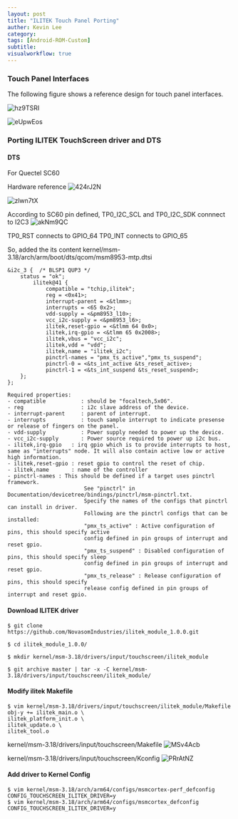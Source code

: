 ```yaml
---
layout: post
title: "ILITEK Touch Panel Porting"
auther: Kevin Lee
category: 
tags: [Android-ROM-Custom]
subtitle:
visualworkflow: true
---
```


### Touch Panel Interfaces

The following figure shows a reference design for touch panel interfaces.

![hz9TSRI]({{site.baseurl}}/img/hz9TSRI.png)

![eUpwEos]({{site.baseurl}}/img/eUpwEos.png)

### Porting ILITEK TouchScreen driver and DTS

#### DTS

For Quectel SC60 

Hardware reference
![424rJ2N]({{site.baseurl}}/img/424rJ2N.png)

![zlwn7tX]({{site.baseurl}}/img/zlwn7tX.png)

According to SC60 pin defined,
TP0_I2C_SCL and TP0_I2C_SDK connnect to I2C3
![akNm9QC]({{site.baseurl}}/img/akNm9QC.png)

TP0_RST connects to GPIO_64
TP0_INT connects to GPIO_65

So, added the its content
kernel/msm-3.18/arch/arm/boot/dts/qcom/msm8953-mtp.dtsi

```
&i2c_3 {  /* BLSP1 QUP3 */ 
    status = "ok";
        ilitek@41 {
            compatible = "tchip,ilitek";
            reg = <0x41>;
            interrupt-parent = <&tlmm>;
            interrupts = <65 0x2>;
            vdd-supply = <&pm8953_l10>;
            vcc_i2c-supply = <&pm8953_l6>;
            ilitek,reset-gpio = <&tlmm 64 0x0>;
            ilitek,irq-gpio = <&tlmm 65 0x2008>;
            ilitek,vbus = "vcc_i2c";
            ilitek,vdd = "vdd";
            ilitek,name = "ilitek_i2c";
            pinctrl-names = "pmx_ts_active","pmx_ts_suspend";
            pinctrl-0 = <&ts_int_active &ts_reset_active>;
            pinctrl-1 = <&ts_int_suspend &ts_reset_suspend>;
    };
};
```

```
Required properties:
- compatible           : should be "focaltech,5x06".
- reg                  : i2c slave address of the device.
- interrupt-parent     : parent of interrupt.
- interrupts           : touch sample interrupt to indicate presense or release of fingers on the panel.
- vdd-supply           : Power supply needed to power up the device.
- vcc_i2c-supply       : Power source required to power up i2c bus.
- ilitek,irq-gpio   : irq gpio which is to provide interrupts to host, same as "interrupts" node. It will also contain active low or active high information.
- ilitek,reset-gpio : reset gpio to control the reset of chip.
- ilitek,name       : name of the controller
- pinctrl-names : This should be defined if a target uses pinctrl framework.
                        See "pinctrl" in Documentation/devicetree/bindings/pinctrl/msm-pinctrl.txt.
                        Specify the names of the configs that pinctrl can install in driver.
                        Following are the pinctrl configs that can be installed:
                        "pmx_ts_active" : Active configuration of pins, this should specify active
                        config defined in pin groups of interrupt and reset gpio.
                        "pmx_ts_suspend" : Disabled configuration of pins, this should specify sleep
                        config defined in pin groups of interrupt and reset gpio.
                        "pmx_ts_release" : Release configuration of pins, this should specify
                        release config defined in pin groups of interrupt and reset gpio.
```

#### Download ILITEK driver

```
$ git clone https://github.com/NovasomIndustries/ilitek_module_1.0.0.git

$ cd ilitek_module_1.0.0/

$ mkdir kernel/msm-3.18/drivers/input/touchscreen/ilitek_module

$ git archive master | tar -x -C kernel/msm-3.18/drivers/input/touchscreen/ilitek_module/
```

#### Modify ilitek Makefile

```
$ vim kernel/msm-3.18/drivers/input/touchscreen/ilitek_module/Makefile
obj-y += ilitek_main.o \
ilitek_platform_init.o \
ilitek_update.o \
ilitek_tool.o
```

kernel/msm-3.18/drivers/input/touchscreen/Makefile
![MSv4Acb]({{site.baseurl}}/img/MSv4Acb.png)

kernel/msm-3.18/drivers/input/touchscreen/Kconfig
![PRrAtNZ]({{site.baseurl}}/img/PRrAtNZ.png)

#### Add driver to Kernel Config

```
$ vim kernel/msm-3.18/arch/arm64/configs/msmcortex-perf_defconfig
CONFIG_TOUCHSCREEN_ILITEK_DRIVER=y
$ vim kernel/msm-3.18/arch/arm64/configs/msmcortex_defconfig
CONFIG_TOUCHSCREEN_ILITEK_DRIVER=y
```